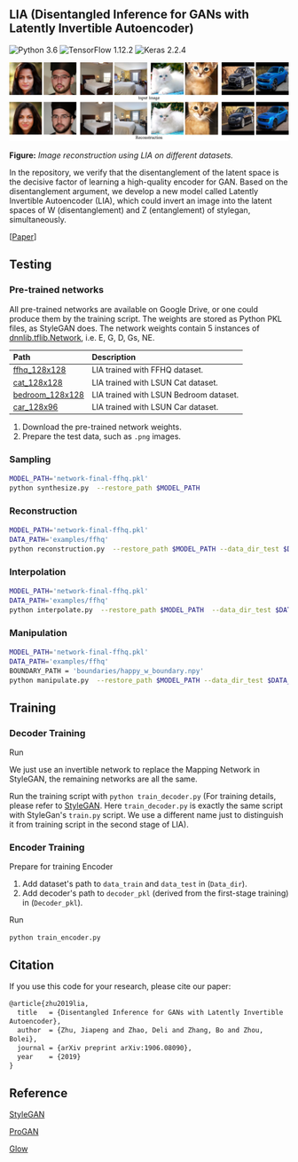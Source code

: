 ## LIA (Disentangled Inference for GANs with Latently Invertible Autoencoder)

![Python 3.6](https://img.shields.io/badge/python-3.6-green.svg?style=plastic)
![TensorFlow 1.12.2](https://img.shields.io/badge/tensorflow-1.12.2-green.svg?style=plastic)
![Keras 2.2.4](https://img.shields.io/badge/keras-2.2.4-green.svg?style=plastic)

![image](./examples/teaser.png)

**Figure:** *Image reconstruction using LIA on different datasets.*

In the repository, we verify that the disentanglement of the latent space is 
the decisive factor of learning a high-quality encoder for GAN. Based on 
the disentanglement argument, we develop a new model called Latently Invertible Autoencoder (LIA), 
which could invert an image into the latent spaces of W (disentanglement) and Z (entanglement) of stylegan, simultaneously. 


[[Paper](https://arxiv.org/abs/1906.08090)]


## Testing

### Pre-trained networks

All pre-trained networks are available on Google Drive, or one could produce them by the training script.
The weights are stored as Python PKL files, as StyleGAN does. The network weights contain 5 instances of 
[dnnlib.tflib.Network](./dnnlib/tflib/network.py), i.e. E, G, D, Gs, NE.

| Path | Description
| :--- | :----------
|[ffhq_128x128](https://drive.google.com/open?id=1H_H8GtJUbdM2PFapDZpnDRw7KPmU_lPh) | LIA trained with FFHQ dataset.
|[cat_128x128](https://drive.google.com/open?id=1dNF2WMKbQY73e4GNeMFtAs4o93p2Jqzw) |  LIA trained with LSUN Cat dataset.
|[bedroom_128x128](https://drive.google.com/open?id=1itqUH8VxOM74Ypcf8E26U1FtVB0qrDYP) | LIA trained with LSUN Bedroom dataset.
|[car_128x96](https://drive.google.com/open?id=1Jbb1yua4nphUREnq0mXNTNcRxYPBRWyf) | LIA trained with LSUN Car dataset.


1. Download the pre-trained network weights.
2. Prepare the test data, such as `.png` images.

### Sampling

```bash
MODEL_PATH='network-final-ffhq.pkl'
python synthesize.py  --restore_path $MODEL_PATH
```


### Reconstruction

```bash
MODEL_PATH='network-final-ffhq.pkl'
DATA_PATH='examples/ffhq'
python reconstruction.py  --restore_path $MODEL_PATH --data_dir_test $DATA_PATH 
```


### Interpolation

```bash
MODEL_PATH='network-final-ffhq.pkl'
DATA_PATH='examples/ffhq'
python interpolate.py  --restore_path $MODEL_PATH  --data_dir_test $DATA_PATH
```


### Manipulation

```bash
MODEL_PATH='network-final-ffhq.pkl'
DATA_PATH='examples/ffhq'
BOUNDARY_PATH = 'boundaries/happy_w_boundary.npy'
python manipulate.py  --restore_path $MODEL_PATH --data_dir_test $DATA_PATH --boundary $BOUNDARY_PATH
 ```


## Training
### Decoder Training
Run

We just use an invertible network to replace the Mapping Network in StyleGAN, the remaining networks are all the same.


Run the training script with `python train_decoder.py` (For training details, 
please refer to [StyleGAN](https://github.com/NVlabs/stylegan). Here `train_decoder.py` is exactly the same script with StyleGan's `train.py` script.
We use a different name just to distinguish it from training script in the second stage of LIA).


### Encoder Training

Prepare for training Encoder

1. Add dataset's path to `data_train` and `data_test` in (`Data_dir`).
2. Add decoder's path to `decoder_pkl` (derived from the first-stage training) in (`Decoder_pkl`).

Run

`python train_encoder.py`


## Citation
If you use this code for your research, please cite our paper:
```
@article{zhu2019lia,
  title   = {Disentangled Inference for GANs with Latently Invertible Autoencoder},
  author  = {Zhu, Jiapeng and Zhao, Deli and Zhang, Bo and Zhou, Bolei},
  journal = {arXiv preprint arXiv:1906.08090},
  year    = {2019}
}
```


## Reference

 [StyleGAN](https://github.com/NVlabs/stylegan)
 
 [ProGAN](https://github.com/tkarras/progressive_growing_of_gans)
 
 [Glow](https://github.com/openai/glow)